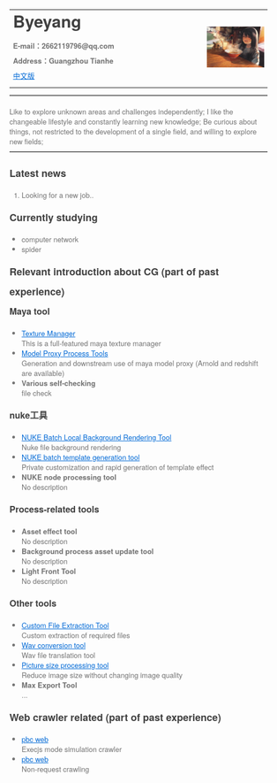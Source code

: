 <html lang="en"><head>
    <meta charset="UTF-8">
    <title></title>
<style id="system" type="text/css">h1,h2,h3,h4,h5,h6,p,blockquote {    margin: 0;    padding: 0;}body {    font-family: "Helvetica Neue", Helvetica, "Hiragino Sans GB", Arial, sans-serif;    font-size: 13px;    line-height: 18px;    color: #737373;    margin: 10px 13px 10px 13px;}a {    color: #0069d6;}a:hover {    color: #0050a3;    text-decoration: none;}a img {    border: none;}p {    margin-bottom: 9px;}h1,h2,h3,h4,h5,h6 {    color: #404040;    line-height: 36px;}h1 {    margin-bottom: 18px;    font-size: 30px;}h2 {    font-size: 24px;}h3 {    font-size: 18px;}h4 {    font-size: 16px;}h5 {    font-size: 14px;}h6 {    font-size: 13px;}hr {    margin: 0 0 19px;    border: 0;    border-bottom: 1px solid #ccc;}blockquote {    padding: 13px 13px 21px 15px;    margin-bottom: 18px;    font-family:georgia,serif;    font-style: italic;}blockquote:before {    content:"C";    font-size:40px;    margin-left:-10px;    font-family:georgia,serif;    color:#eee;}blockquote p {    font-size: 14px;    font-weight: 300;    line-height: 18px;    margin-bottom: 0;    font-style: italic;}code, pre {    font-family: Monaco, Andale Mono, Courier New, monospace;}code {    background-color: #fee9cc;    color: rgba(0, 0, 0, 0.75);    padding: 1px 3px;    font-size: 12px;    -webkit-border-radius: 3px;    -moz-border-radius: 3px;    border-radius: 3px;}pre {    display: block;    padding: 14px;    margin: 0 0 18px;    line-height: 16px;    font-size: 11px;    border: 1px solid #d9d9d9;    white-space: pre-wrap;    word-wrap: break-word;}pre code {    background-color: #fff;    color:#737373;    font-size: 11px;    padding: 0;}@media screen and (min-width: 768px) {    body {        width: 748px;        margin:10px auto;    }}</style><style id="custom" type="text/css"></style></head>
<body marginheight="0"><div>
<table border="0">
  <tbody><tr>
    <td width="75%">
      <h1>Byeyang</h1>
      <p><b></b></p>
      <p><b></b></p>
      <p><b>E-mail：2662119796@qq.com</b></p>
      <p><b>Address：Guangzhou Tianhe</b>
       <p><a href="/index.html">中文版</a></p>
    </td>
    <td width="25%">
      <img src="/progressive.webp" width="100%">
    </td>
  </tr>
</tbody></table>
</div>

<hr>
<p>
Like to explore unknown areas and challenges independently; I like the changeable lifestyle and constantly learning new knowledge; Be curious about things, not restricted to the development of a single field, and willing to explore new fields;
</p>
<hr>
<h3>Latest news</h3>
<ol>
<li>Looking for a new job..</li>
</ol>
<h3>Currently studying</h3>
<ul>
<li>computer network</li>
<li>spider</li>
</ul>
<h3> Relevant introduction about CG (part of past experience)</h3>
<h4>Maya tool</h4>
<ul>
  <li><a href="https://github.com/byeyang/cg_tools/blob/main/CG_plug_in/file_texture_manager_tool/README.md">Texture Manager</a><br>This is a full-featured maya texture manager</li>
<li><a href="https://github.com/byeyang/cg_tools/blob/main/CG_plug_in/proxy_export_tool/README.md">Model Proxy Process Tools</a><br>Generation and downstream use of maya model proxy (Arnold and redshift are available)</li>
<li><strong>Various self-checking</strong><br>file check</li>
</ul>
<h4>nuke工具</h4>
<ul>
<li><a href="https://github.com/byeyang/cg_tools/blob/main/NukeBatRenderTool/README.md">NUKE Batch Local Background Rendering Tool</a><br>Nuke file background rendering</li>
<li><a href="https://github.com/byeyang/cg_tools/tree/main/NukeTemplateTool/nk_template_tool/README.md">NUKE batch template generation tool</a><br>Private customization and rapid generation of template effect</li>
<li><strong>NUKE node processing tool</strong><br>No description</li>
</ul>
<h4>Process-related tools</h4>
<ul>
<li><strong>Asset effect tool</strong><br>No description</li>
<li><strong>Background process asset update tool</strong><br>No description</li>
<li><strong>Light Front Tool</strong><br>No description</li>
</ul>
<h4>Other tools</h4>
<ul>
<li><a href="https://github.com/byeyang/cg_tools/blob/main/FileExtractTool/README.md">Custom File Extraction Tool</a><br>Custom extraction of required files</li>
<li><a href="https://github.com/byeyang/Wav-Transcriber-Tool/blob/Release/README.md">Wav conversion tool</a><br>Wav file translation tool</li>
<li><a href="https://github.com/byeyang/cg_tools/tree/main/PsFileHandleTool/README.md">Picture size processing tool</a><br>Reduce image size without changing image quality</li>
<li><strong>Max Export Tool</strong><br>...</li>
</ul>
    </ul>
    </ul>
    </ul>
    </ul>
    </ul>
    </ul>
    </ul>
    </ul>
    </ul>
    </ul>
    </ul>
<h3>Web crawler related (part of past experience)</h3>
<ul>
<li><a href="https://github.com/byeyang/crawler/tree/main/various_crawler">pbc web</a><br>Execjs mode simulation crawler</li>
<li><a href="https://github.com/byeyang/crawler/tree/main/pbcSpider">pbc web</a><br>Non-request crawling</li>

</ul>
</ul>
</body></html>
